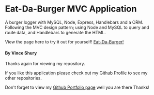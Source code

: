 # Eat-Da-Burger MVC Application
A burger logger with MySQL, Node, Express, Handlebars and a ORM. Following the MVC design pattern; using Node and MySQL to query and route data, and Handlebars to generate the HTML.

View the page here to try it out for yourself! [Eat-Da-Burger!](https://blooming-everglades-90768.herokuapp.com/)

#### By Vince Shury
Thanks again for viewing my repository.

If you like this application please check out my [Github Profile](https://github.com/Vincent440) to see my other repositories.

Don't forget to view my [Github Portfolio page](https://vincent440.github.io/) well you are there Thanks!
